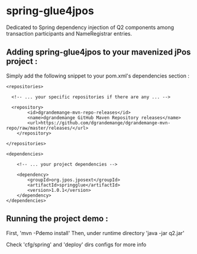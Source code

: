 spring-glue4jpos
================

Dedicated to Spring dependency injection of Q2 components among transaction participants and NameRegistrar entries.

Adding spring-glue4jpos to your mavenized jPos project :
---------------------------------------------------------
Simply add the following snippet to your pom.xml's dependencies section :

    <repositories>
    
      <!-- ... your specific repositories if there are any ... -->
    
      <repository>
    		<id>dgrandemange-mvn-repo-releases</id>
    		<name>dgrandemange GitHub Maven Repository releases</name>
    		<url>https://github.com/dgrandemange/dgrandemange-mvn-repo/raw/master/releases/</url>
    	</repository>
    
    </repositories>

    <dependencies>
    
        <!-- ... your project dependencies -->
    
        <dependency>
            <groupId>org.jpos.jposext</groupId>
            <artifactId>springglue</artifactId>
            <version>1.0.1</version>
        </dependency>        
    </dependencies>

Running the project demo :
--------------------------
First, 'mvn -Pdemo install'
Then, under runtime directory 'java -jar q2.jar'

Check 'cfg/spring' and 'deploy' dirs configs for more info
